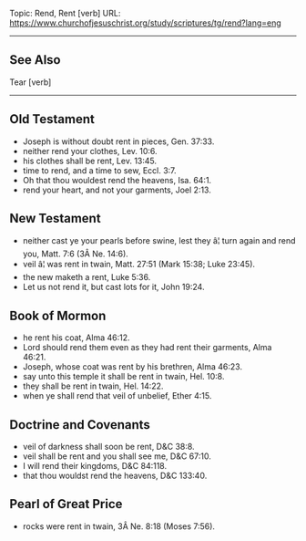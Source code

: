 Topic: Rend, Rent [verb]
URL: https://www.churchofjesuschrist.org/study/scriptures/tg/rend?lang=eng

---

## See Also

Tear [verb]

---

## Old Testament

- Joseph is without doubt rent in pieces, Gen. 37:33.
- neither rend your clothes, Lev. 10:6.
- his clothes shall be rent, Lev. 13:45.
- time to rend, and a time to sew, Eccl. 3:7.
- Oh that thou wouldest rend the heavens, Isa. 64:1.
- rend your heart, and not your garments, Joel 2:13.

## New Testament

- neither cast ye your pearls before swine, lest they â¦ turn again and rend you, Matt. 7:6 (3Â Ne. 14:6).
- veil â¦ was rent in twain, Matt. 27:51 (Mark 15:38; Luke 23:45).
- the new maketh a rent, Luke 5:36.
- Let us not rend it, but cast lots for it, John 19:24.

## Book of Mormon

- he rent his coat, Alma 46:12.
- Lord should rend them even as they had rent their garments, Alma 46:21.
- Joseph, whose coat was rent by his brethren, Alma 46:23.
- say unto this temple it shall be rent in twain, Hel. 10:8.
- they shall be rent in twain, Hel. 14:22.
- when ye shall rend that veil of unbelief, Ether 4:15.

## Doctrine and Covenants

- veil of darkness shall soon be rent, D&C 38:8.
- veil shall be rent and you shall see me, D&C 67:10.
- I will rend their kingdoms, D&C 84:118.
- that thou wouldst rend the heavens, D&C 133:40.

## Pearl of Great Price

- rocks were rent in twain, 3Â Ne. 8:18 (Moses 7:56).

